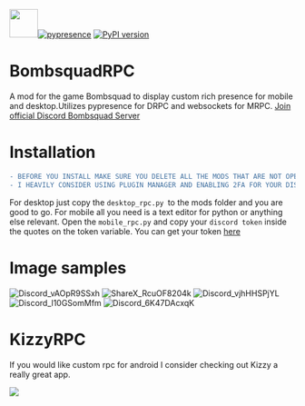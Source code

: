 [<img src="https://files.ballistica.net/ballistica_media/ballistica_logo_half.png" height="50">](https://github.com/efroemling/ballistica)[![pypresence](https://img.shields.io/badge/using-pypresence-00bb88.svg?style=for-the-badge&logo=discord&logoWidth=20)](https://github.com/qwertyquerty/pypresence)
[![PyPI version](https://img.shields.io/pypi/v/websocket_client)](https://pypi.org/project/websocket_client/)

# BombsquadRPC
A mod for the game  Bombsquad to display custom rich presence for mobile and desktop.Utilizes pypresence for DRPC and websockets for MRPC.
[Join official Discord Bombsquad Server](https://discord.gg/bombsquad-ballistica-official-1001896771347304639)

# Installation
```diff
- BEFORE YOU INSTALL MAKE SURE YOU DELETE ALL THE MODS THAT ARE NOT OPEN SOURCE.
- I HEAVILY CONSIDER USING PLUGIN MANAGER AND ENABLING 2FA FOR YOUR DISCORD ACCOUNT(MOBILE USERS!!!)

```
For desktop just copy the `desktop_rpc.py `to the mods folder and you are good to go.
For mobile all you need is a text editor for python or anything else relevant. Open the `mobile_rpc.py` and copy your `discord token` inside the quotes on the token variable. You can get your token [here](https://youtu.be/IVZzyjYyUkc)

# Image samples
![Discord_vAOpR9SSxh](https://user-images.githubusercontent.com/67740566/231026276-b4d1c494-8e46-4325-ad25-54c69db5c19c.png)  ![ShareX_RcuOF8204k](https://user-images.githubusercontent.com/67740566/231027333-924bd5d2-876c-4fe7-b831-b449012eeac4.png)
![Discord_vjhHHSPjYL](https://user-images.githubusercontent.com/67740566/231523431-4f8bc8a3-bbb4-43b7-b3e4-b35c828f0d82.png)
![Discord_l10GSomMfm](https://user-images.githubusercontent.com/67740566/231523398-3df5d14f-1679-464a-bfdd-71ad85dd50d4.png)
![Discord_6K47DAcxqK](https://user-images.githubusercontent.com/67740566/231027292-e165fb77-409c-4ab3-bcba-75bff64a70e6.png)


# KizzyRPC
If you would like custom rpc for android I consider checking out Kizzy a really great app.

[![](https://dcbadge.vercel.app/api/server/vUPc7zzpV5)](https://discord.gg/vUPc7zzpV5)

